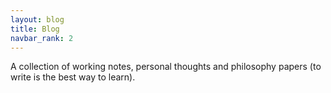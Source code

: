 ```yaml
---
layout: blog
title: Blog
navbar_rank: 2
---
```

A collection of working notes, personal thoughts and philosophy papers (to write is the best way to learn).
